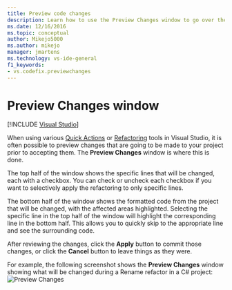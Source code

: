 ```yaml
---
title: Preview code changes
description: Learn how to use the Preview Changes window to go over the modifications that are going to be made to your project before you accept them.
ms.date: 12/16/2016
ms.topic: conceptual
author: Mikejo5000
ms.author: mikejo
manager: jmartens
ms.technology: vs-ide-general
f1_keywords:
- vs.codefix.previewchanges
---
```

# Preview Changes window

 [!INCLUDE [Visual Studio](~/includes/applies-to-version/vs-windows-only.md)]

When using various [Quick Actions](../ide/quick-actions.md) or [Refactoring](../ide/refactoring-in-visual-studio.md) tools in Visual Studio, it is often possible to preview changes that are going to be made to your project prior to accepting them. The **Preview Changes** window is where this is done.  

The top half of the window shows the specific lines that will be changed, each with a checkbox. You can check or uncheck each checkbox if you want to selectively apply the refactoring to only specific lines.

The bottom half of the window shows the formatted code from the project that will be changed, with the affected areas highlighted. Selecting the specific line in the top half of the window will highlight the corresponding line in the bottom half. This allows you to quickly skip to the appropriate line and see the surrounding code.

After reviewing the changes, click the **Apply** button to commit those changes, or click the **Cancel** button to leave things as they were.

For example, the following screenshot shows the **Preview Changes** window showing what will be changed during a Rename refactor in a C# project:
![Preview Changes](media/previewchanges.png)
